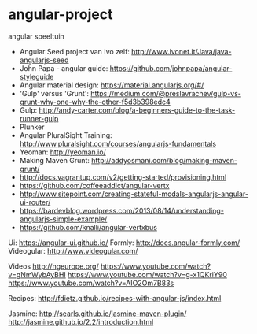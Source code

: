 # angular-project
angular speeltuin

- Angular Seed project van Ivo zelf: http://www.ivonet.it/Java/java-angularjs-seed
- John Papa - angular guide: https://github.com/johnpapa/angular-styleguide
- Angular material design: https://material.angularjs.org/#/
- 'Gulp' versus 'Grunt': https://medium.com/@preslavrachev/gulp-vs-grunt-why-one-why-the-other-f5d3b398edc4
- Gulp: http://andy-carter.com/blog/a-beginners-guide-to-the-task-runner-gulp
- Plunker
- Angular PluralSight Training: http://www.pluralsight.com/courses/angularjs-fundamentals
- Yeoman: http://yeoman.io/
- Making Maven Grunt: http://addyosmani.com/blog/making-maven-grunt/
- http://docs.vagrantup.com/v2/getting-started/provisioning.html
- https://github.com/coffeeaddict/angular-vertx
- http://www.sitepoint.com/creating-stateful-modals-angularjs-angular-ui-router/
- https://bardevblog.wordpress.com/2013/08/14/understanding-angularjs-simple-example/
- https://github.com/knalli/angular-vertxbus

 
Ui: https://angular-ui.github.io/
Formly: http://docs.angular-formly.com/
Videogular: http://www.videogular.com/

Videos 
http://ngeurope.org/
https://www.youtube.com/watch?v=gNmWybAyBHI
https://www.youtube.com/watch?v=g-x1QKriY90
https://www.youtube.com/watch?v=AIO2Om7B83s
 
Recipes: http://fdietz.github.io/recipes-with-angular-js/index.html
 
Jasmine: 
http://searls.github.io/jasmine-maven-plugin/
http://jasmine.github.io/2.2/introduction.html


